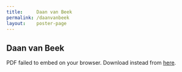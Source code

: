 ```yaml
---
title:     Daan van Beek
permalink: /daanvanbeek
layout:    poster-page
---
```


## Daan van Beek

<object width="100%" height="650" type="application/pdf" data="https://bytemal.github.io/bytemal-2020/submissions/files/BytMAL_poster-Daan-van-Beek.pdf#view=FitH&scrollbar=0&toolbar=0&navpanes=0">
    <p>PDF failed to embed on your browser. Download instead from <a href="https://github.com/bytemal/bytemal-2020/raw/master/submissions/files/BytMAL_poster-Daan-van-Beek.pdf">here</a>.</p> 
</object>
